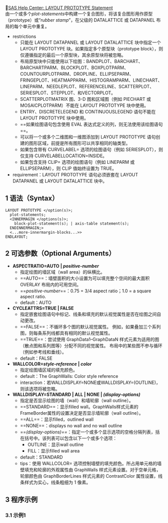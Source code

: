 📗[SAS Help Center: LAYOUT PROTOTYPE Statement](https://documentation.sas.com/doc/en/pgmsascdc/v_041/grstatgraph/n1w8znrw5p8g39n1xvg4qfv7mstv.htm)  
由一个或多个*plot-statements*中构建一个复合图形，将该复合图形用作原型（prototype）或“_rubber stamp_”，在父级的 DATALATTICE 或 DATAPANEL 布局的每个单元中重复。  
- restrictions
	- 只能在 LAYOUT DATAPANEL 或 LAYOUT DATALATTICE 块中指定一个 LAYOUT PROTOTYPE 块。如果指定多个原型块（prototype block），则仅遵循指定的最后一个原型块，其余原型块将被忽略。
	- 布局原型块中只能使用以下绘图：BANDPLOT、BARCHART、BARCHARTPARM、BLOCKPLOT、BOXPLOTPARM、COUNTOURPLOTPARM、DROPLINE、ELLIPSEPARM、FRINGEPLOT、HEATMAPPARM、HISTOGRAMPARM、LINECHART、LINEPARM、NEEDLEPLOT、REFERENCELINE、SCATTERPLOT、SERIESPLOT、STEPPLOT、和VECTORPLOT。
	- SCATTERPLOTMATRIX 图、3-D 图和区域图（例如 PIECHART 或 MOSAICPLOTPARM）不能在 LAYOUT PROTOTYPE 块中使用。  
	- ENTRY、DISCRETELEGEND 和 CONTINUOUSLEGEND 语句不能在 LAYOUT PROTOTYPE 块中使用。
	- ==如果绘图语句包含使用 EVAL 表达式定义的列，则无法使用该绘图语句==。
	- 可以将一个或多个二维图和一维图添加到 LAYOUT PROTOTYPE 语句创建的图形区域，前提是所有图形可以共享相同的轴类型。  
	- 如果包含带有 CURVELABEL= 选项的绘图语句（例如 SERIESPLOT），则仅支持 CURVELABELLOCATION=INSIDE。  
	- 如果包含支持 CLIP= 选项的绘图语句（例如 LINEPARM 或 ELLIPSEPARM），则 CLIP 值始终设置为 TRUE。
- requirement：LAYOUT PROTOTYPE 语句必须嵌套在 LAYOUT DATAPANEL 或 LAYOUT DATALATTICE 块中。  

## 1 语法（Syntax）  
```SAS
LAYOUT PROTOTYPE </option(s)>;
  plot-statements;
  <INNERMAGIN </options(s)>;
    block-plot-statement(s); | axis-table statement(s);
  ENDINNERMAGIN;>
  <...more-innermargin-blocks...>>
ENDLAYOUT;
```

## 2 可选参数（Optional Arguments）  
- **ASPECTRATIO=AUTO | _positive-number_**  
	- 指定绘图的墙区域（wall area）的纵横比。
	- ==AUTO==：墙壁面积的大小设置为可以填充整个空间的最大面积 OVERLAY 布局内的可用空间。
	- ==_positive-number_==：0.75 = 3/4 aspect ratio；1.0 = a square aspect ratio.
	- default：AUTO
- **CYCLEATTRS=TRUE | FALSE**  
	- 指定嵌套绘图语句中标记、线条和填充的默认视觉属性是否在绘图之间自动更改。
	- ==FALSE==：不循环多个图的默认视觉属性。 例如，如果叠加三个系列图，则每条系列线都具有相同的默认视觉属性。
	- ==TRUE==：尝试使用 GraphData1–GraphDataN 样式元素为适用的图（散点图和系列图等）分配不同的视觉属性。 布局中的某些图不参与循环（例如参考线和垂线）。
	- default：FALSE
- **WALLCOLOR=_style-reference_ | _color_**  
	- 指定绘图墙区域的填充颜色。
	- default：The GraphWalls: Color style reference
	- interaction：若WALLDISPLAY=NONE或WALLDISPLAY=(OUTLINE)，则该选项将被忽略。
- **WALLDISPLAY=STANDARD | ALL | NONE | _(display-options)_**  
	- 指定是否显示绘图的墙（wall）和墙轮廓（wall outline）。
	- ==STANDARD==：显示filled wall。GraphWalls样式元素的FrameBorder属性的设置决定是否显示墙轮廓（wall outline）。
	- ==ALL==：显示filled，outlined wall
	- ==NONE==：displays no wall and no wall outline
	- ==_(display-options)==_：指定一个或多个显示选项的空格分隔列表，括在括号中。该列表可以包含以下一个或多个选项：
		- OUTLINE：显示wall outline
		- FILL：显示filled wall area
	- default：STANDARD
	- tips：使用 WALLCOLOR= 选项控制墙壁的填充颜色。所占用单元格的墙壁填充和轮廓的外观属性由 GraphWalls 样式元素设置。对于空单元格，轮廓颜色由 GraphBorderLines 样式元素的 ContrastColor 属性设置，线条样式为实心，线条粗细为 1 像素。  

## 3 程序示例  
### 3.1 示例1  
